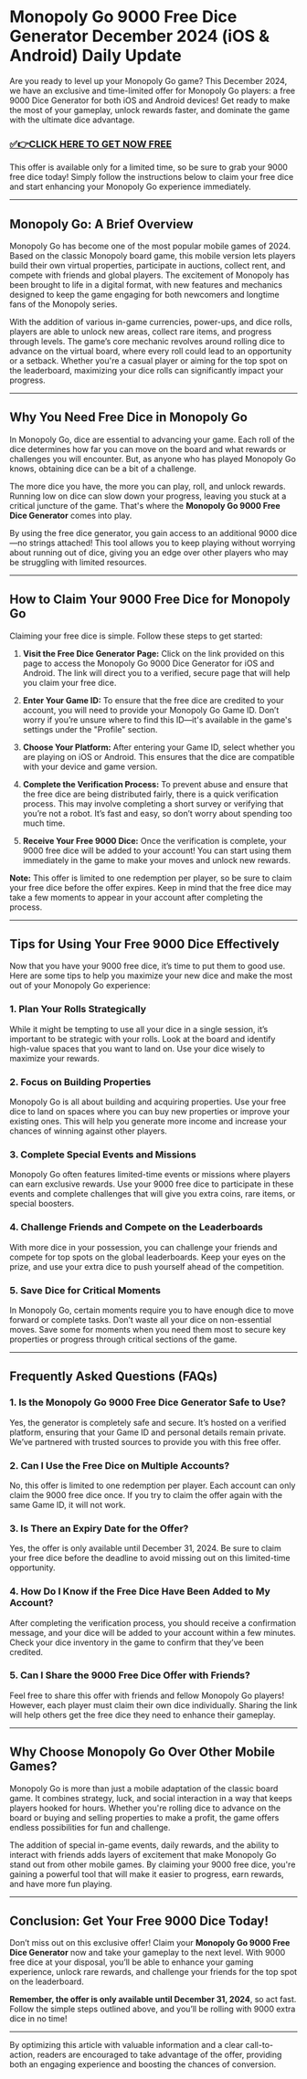 # Monopoly Go 9000 Free Dice Generator December 2024 (iOS & Android) Daily Update

Are you ready to level up your Monopoly Go game? This December 2024, we have an exclusive and time-limited offer for Monopoly Go players: a free 9000 Dice Generator for both iOS and Android devices! Get ready to make the most of your gameplay, unlock rewards faster, and dominate the game with the ultimate dice advantage.

### [✅👉CLICK HERE TO GET NOW FREE](https://freeforyou.xyz/monopoly/go/)

This offer is available only for a limited time, so be sure to grab your 9000 free dice today! Simply follow the instructions below to claim your free dice and start enhancing your Monopoly Go experience immediately.

---

## Monopoly Go: A Brief Overview

Monopoly Go has become one of the most popular mobile games of 2024. Based on the classic Monopoly board game, this mobile version lets players build their own virtual properties, participate in auctions, collect rent, and compete with friends and global players. The excitement of Monopoly has been brought to life in a digital format, with new features and mechanics designed to keep the game engaging for both newcomers and longtime fans of the Monopoly series.

With the addition of various in-game currencies, power-ups, and dice rolls, players are able to unlock new areas, collect rare items, and progress through levels. The game’s core mechanic revolves around rolling dice to advance on the virtual board, where every roll could lead to an opportunity or a setback. Whether you're a casual player or aiming for the top spot on the leaderboard, maximizing your dice rolls can significantly impact your progress.

---

## Why You Need Free Dice in Monopoly Go

In Monopoly Go, dice are essential to advancing your game. Each roll of the dice determines how far you can move on the board and what rewards or challenges you will encounter. But, as anyone who has played Monopoly Go knows, obtaining dice can be a bit of a challenge.

The more dice you have, the more you can play, roll, and unlock rewards. Running low on dice can slow down your progress, leaving you stuck at a critical juncture of the game. That's where the **Monopoly Go 9000 Free Dice Generator** comes into play.

By using the free dice generator, you gain access to an additional 9000 dice—no strings attached! This tool allows you to keep playing without worrying about running out of dice, giving you an edge over other players who may be struggling with limited resources.

---

## How to Claim Your 9000 Free Dice for Monopoly Go

Claiming your free dice is simple. Follow these steps to get started:

1. **Visit the Free Dice Generator Page:**
   Click on the link provided on this page to access the Monopoly Go 9000 Dice Generator for iOS and Android. The link will direct you to a verified, secure page that will help you claim your free dice.

2. **Enter Your Game ID:**
   To ensure that the free dice are credited to your account, you will need to provide your Monopoly Go Game ID. Don’t worry if you’re unsure where to find this ID—it's available in the game's settings under the "Profile" section.

3. **Choose Your Platform:**
   After entering your Game ID, select whether you are playing on iOS or Android. This ensures that the dice are compatible with your device and game version.

4. **Complete the Verification Process:**
   To prevent abuse and ensure that the free dice are being distributed fairly, there is a quick verification process. This may involve completing a short survey or verifying that you’re not a robot. It’s fast and easy, so don’t worry about spending too much time.

5. **Receive Your Free 9000 Dice:**
   Once the verification is complete, your 9000 free dice will be added to your account! You can start using them immediately in the game to make your moves and unlock new rewards.

**Note:** This offer is limited to one redemption per player, so be sure to claim your free dice before the offer expires. Keep in mind that the free dice may take a few moments to appear in your account after completing the process.

---

## Tips for Using Your Free 9000 Dice Effectively

Now that you have your 9000 free dice, it’s time to put them to good use. Here are some tips to help you maximize your new dice and make the most out of your Monopoly Go experience:

### 1. **Plan Your Rolls Strategically**
While it might be tempting to use all your dice in a single session, it’s important to be strategic with your rolls. Look at the board and identify high-value spaces that you want to land on. Use your dice wisely to maximize your rewards.

### 2. **Focus on Building Properties**
Monopoly Go is all about building and acquiring properties. Use your free dice to land on spaces where you can buy new properties or improve your existing ones. This will help you generate more income and increase your chances of winning against other players.

### 3. **Complete Special Events and Missions**
Monopoly Go often features limited-time events or missions where players can earn exclusive rewards. Use your 9000 free dice to participate in these events and complete challenges that will give you extra coins, rare items, or special boosters.

### 4. **Challenge Friends and Compete on the Leaderboards**
With more dice in your possession, you can challenge your friends and compete for top spots on the global leaderboards. Keep your eyes on the prize, and use your extra dice to push yourself ahead of the competition.

### 5. **Save Dice for Critical Moments**
In Monopoly Go, certain moments require you to have enough dice to move forward or complete tasks. Don’t waste all your dice on non-essential moves. Save some for moments when you need them most to secure key properties or progress through critical sections of the game.

---

## Frequently Asked Questions (FAQs)

### 1. **Is the Monopoly Go 9000 Free Dice Generator Safe to Use?**
Yes, the generator is completely safe and secure. It’s hosted on a verified platform, ensuring that your Game ID and personal details remain private. We’ve partnered with trusted sources to provide you with this free offer.

### 2. **Can I Use the Free Dice on Multiple Accounts?**
No, this offer is limited to one redemption per player. Each account can only claim the 9000 free dice once. If you try to claim the offer again with the same Game ID, it will not work.

### 3. **Is There an Expiry Date for the Offer?**
Yes, the offer is only available until December 31, 2024. Be sure to claim your free dice before the deadline to avoid missing out on this limited-time opportunity.

### 4. **How Do I Know if the Free Dice Have Been Added to My Account?**
After completing the verification process, you should receive a confirmation message, and your dice will be added to your account within a few minutes. Check your dice inventory in the game to confirm that they’ve been credited.

### 5. **Can I Share the 9000 Free Dice Offer with Friends?**
Feel free to share this offer with friends and fellow Monopoly Go players! However, each player must claim their own dice individually. Sharing the link will help others get the free dice they need to enhance their gameplay.

---

## Why Choose Monopoly Go Over Other Mobile Games?

Monopoly Go is more than just a mobile adaptation of the classic board game. It combines strategy, luck, and social interaction in a way that keeps players hooked for hours. Whether you're rolling dice to advance on the board or buying and selling properties to make a profit, the game offers endless possibilities for fun and challenge.

The addition of special in-game events, daily rewards, and the ability to interact with friends adds layers of excitement that make Monopoly Go stand out from other mobile games. By claiming your 9000 free dice, you're gaining a powerful tool that will make it easier to progress, earn rewards, and have more fun playing.

---

## Conclusion: Get Your Free 9000 Dice Today!

Don’t miss out on this exclusive offer! Claim your **Monopoly Go 9000 Free Dice Generator** now and take your gameplay to the next level. With 9000 free dice at your disposal, you’ll be able to enhance your gaming experience, unlock rare rewards, and challenge your friends for the top spot on the leaderboard.

**Remember, the offer is only available until December 31, 2024**, so act fast. Follow the simple steps outlined above, and you’ll be rolling with 9000 extra dice in no time!

---

By optimizing this article with valuable information and a clear call-to-action, readers are encouraged to take advantage of the offer, providing both an engaging experience and boosting the chances of conversion.
